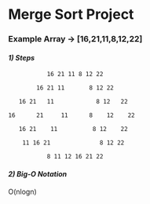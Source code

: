 # Merge Sort Project

### Example Array -> [16,21,11,8,12,22]

#### *1) Steps*

               16 21 11 8 12 22 
                                           
            16 21 11       8 12 22    

       16 21   11            8 12   22

    16      21     11      8    12    22
                                
       16 21    11          8 12    22  
                                   
        11 16 21              8 12 22
                                    
               8 11 12 16 21 22
#### *2) Big-O Notation*

O(nlogn)
